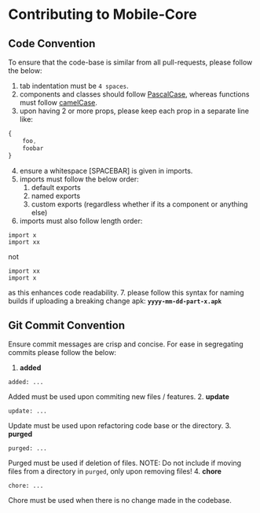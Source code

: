 # Contributing to Mobile-Core

## Code Convention

To ensure that the code-base is similar from all pull-requests, please follow the below:

1. tab indentation must be `4 spaces`.
2. components and classes should follow [PascalCase](https://www.theserverside.com/definition/Pascal-case), whereas functions must follow [camelCase](https://www.wikiwand.com/en/Camel_case).
3. upon having 2 or more props, please keep each prop in a separate line like:
```javascript
{
    foo,
    foobar
}
```
4. ensure a whitespace [SPACEBAR] is given in imports.
5. imports must follow the below order:
    1. default exports
    2. named exports
    3. custom exports (regardless whether if its a component or anything else)
6. imports must also follow length order:

```
import x
import xx
```
not
```
import xx
import x
```
as this enhances code readability.
7. please follow this syntax for naming builds if uploading a breaking change apk: **`yyyy-mm-dd-part-x.apk`**
## Git Commit Convention

Ensure commit messages are crisp and concise. For ease in segregating commits please follow the below:

1. **added**
```
added: ...
```
Added must be used upon commiting new files / features.
2. **update**
```
update: ...
```
Update must be used upon refactoring code base or the directory.
3. **purged**
```
purged: ...
```
Purged must be used if deletion of files. NOTE: Do not include if moving files from a directory in `purged`, only upon removing files!
4. **chore**
```
chore: ...
```
Chore must be used when there is no change made in the codebase.